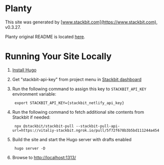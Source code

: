 # Planty

This site was generated by [www.stackbit.com](https://www.stackbit.com), v0.3.27.

Planty original README is located [here](./README.theme.md).

# Running Your Site Locally

1. [Install Hugo](https://gohugo.io/getting-started/quick-start/#step-1-install-hugo)

1. Get "stackbit-api-key" from project menu in [Stackbit dashboard](https://app.stackbit.com/dashboard)

1. Run the following command to assign this key to `STACKBIT_API_KEY` environment variable:

        export STACKBIT_API_KEY={stackbit_netlify_api_key}

1. Run the following command to fetch additional site contents from Stackbit if needed:

        npx @stackbit/stackbit-pull --stackbit-pull-api-url=https://vitaliy-stackbit.ngrok.io/pull/5f72f678b3b5bd111244a454

1. Build the site and start the Hugo server with drafts enabled

        hugo server -D

1. Browse to [http://localhost:1313/](http://localhost:1313/)
